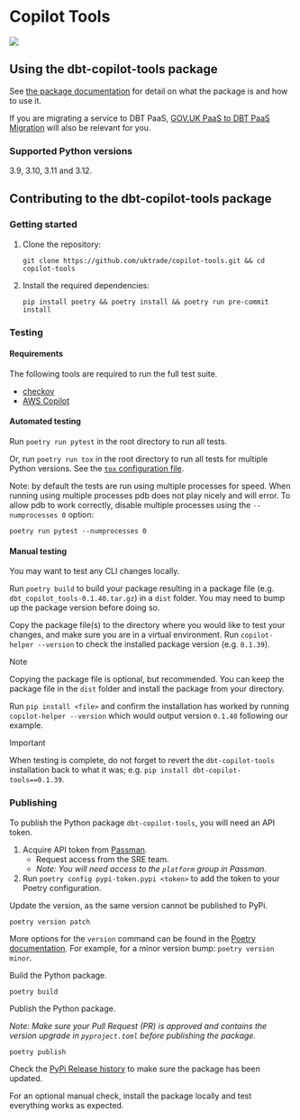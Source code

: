 # Copilot Tools 

![](https://codebuild.eu-west-2.amazonaws.com/badges?uuid=eyJlbmNyeXB0ZWREYXRhIjoiS2t1L3UvQmVTbXZsOTVIOWxGanpwTTh4b3BNcUR4c0dNN2NoSUpGcVkzN0JEOFpvc2kwL2pGVC91TXNVcjFNK0d5eExia0R2SS9lZUhuWTZQOTlieVY0PSIsIml2UGFyYW1ldGVyU3BlYyI6Im5tS0pUVEwvT204WXdxT2wiLCJtYXRlcmlhbFNldFNlcmlhbCI6MX0%3D&branch=main)

## Using the dbt-copilot-tools package

See [the package documentation](https://github.com/uktrade/copilot-tools/blob/main/commands/README.md) for detail on what the package is and how to use it.

If you are migrating a service to DBT PaaS, [GOV.UK PaaS to DBT PaaS Migration](https://github.com/uktrade/platform-documentation/blob/main/gov-pass-to-copilot-migration/README.md) will also be relevant for you.

### Supported Python versions

3.9, 3.10, 3.11 and 3.12.

## Contributing to the dbt-copilot-tools package

### Getting started

1. Clone the repository:

   ```
   git clone https://github.com/uktrade/copilot-tools.git && cd copilot-tools
   ```

2. Install the required dependencies:

   ```
   pip install poetry && poetry install && poetry run pre-commit install
   ```

### Testing

#### Requirements

The following tools are required to run the full test suite.

- [checkov](https://www.checkov.io/)
- [AWS Copilot](https://aws.github.io/copilot-cli/)

#### Automated testing

Run `poetry run pytest` in the root directory to run all tests.

Or, run `poetry run tox` in the root directory to run all tests for multiple Python versions. See the [`tox` configuration file](tox.ini).

Note: by default the tests are run using multiple processes for speed. When running using multiple processes pdb does not 
play nicely and will error. To allow pdb to work correctly, disable multiple processes using the `--numprocesses 0` option:

`poetry run pytest --numprocesses 0`

#### Manual testing

You may want to test any CLI changes locally. 

Run `poetry build` to build your package resulting in a package file (e.g. `dbt_copilot_tools-0.1.40.tar.gz`) in a `dist` folder. You may need to bump up the package version before doing so.

Copy the package file(s) to the directory where you would like to test your changes, and make sure you are in a virtual environment. Run `copilot-helper --version` to check the installed package version (e.g. `0.1.39`).

> [!NOTE]
> Copying the package file is optional, but recommended. You can keep the package file in the `dist` folder and install the package from your directory.

Run `pip install <file>` and confirm the installation has worked by running `copilot-helper --version` which would output version `0.1.40` following our example.

> [!IMPORTANT]
> When testing is complete, do not forget to revert the `dbt-copilot-tools` installation back to what it was; e.g. `pip install dbt-copilot-tools==0.1.39`.

### Publishing

To publish the Python package `dbt-copilot-tools`, you will need an API token.

1. Acquire API token from [Passman](https://passman.ci.uktrade.digital/secret/cc82a3f7-ddfa-4312-ab56-1ff8528dadc8/).
   - Request access from the SRE team.
   - _Note: You will need access to the `platform` group in Passman._
2. Run `poetry config pypi-token.pypi <token>` to add the token to your Poetry configuration.

Update the version, as the same version cannot be published to PyPi.

```
poetry version patch
```

More options for the `version` command can be found in the [Poetry documentation](https://python-poetry.org/docs/cli/#version). For example, for a minor version bump: `poetry version minor`.

Build the Python package.

```
poetry build
```

Publish the Python package.

_Note: Make sure your Pull Request (PR) is approved and contains the version upgrade in `pyproject.toml` before publishing the package._

```
poetry publish
```

Check the [PyPi Release history](https://pypi.org/project/dbt-copilot-tools/#history) to make sure the package has been updated.

For an optional manual check, install the package locally and test everything works as expected.
